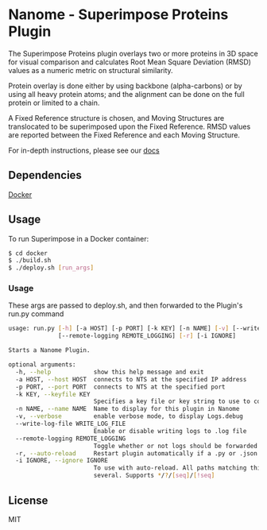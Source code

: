 # Nanome - Superimpose Proteins Plugin

The Superimpose Proteins plugin overlays two or more proteins in 3D space for visual comparison and calculates Root Mean Square Deviation (RMSD) values as a numeric metric on structural similarity.

Protein overlay is done either by using backbone (alpha-carbons) or by using all heavy protein atoms; and the alignment can be done on the full protein or limited to a chain.

A Fixed Reference structure is chosen, and Moving Structures are translocated to be superimposed upon the Fixed Reference. RMSD values are reported between the Fixed Reference and each Moving Structure.

For in-depth instructions, please see our [docs](https://docs.nanome.ai/plugins/superimpose.html)

## Dependencies

[Docker](https://docs.docker.com/get-docker/)


## Usage

To run Superimpose in a Docker container:

```sh
$ cd docker
$ ./build.sh
$ ./deploy.sh [run_args]
```

### Usage

These args are passed to deploy.sh, and then forwarded to the Plugin's run.py command

```sh
usage: run.py [-h] [-a HOST] [-p PORT] [-k KEY] [-n NAME] [-v] [--write-log-file WRITE_LOG_FILE]
              [--remote-logging REMOTE_LOGGING] [-r] [-i IGNORE]

Starts a Nanome Plugin.

optional arguments:
  -h, --help            show this help message and exit
  -a HOST, --host HOST  connects to NTS at the specified IP address
  -p PORT, --port PORT  connects to NTS at the specified port
  -k KEY, --keyfile KEY
                        Specifies a key file or key string to use to connect to NTS
  -n NAME, --name NAME  Name to display for this plugin in Nanome
  -v, --verbose         enable verbose mode, to display Logs.debug
  --write-log-file WRITE_LOG_FILE
                        Enable or disable writing logs to .log file
  --remote-logging REMOTE_LOGGING
                        Toggle whether or not logs should be forwarded to NTS.
  -r, --auto-reload     Restart plugin automatically if a .py or .json file in current directory changes
  -i IGNORE, --ignore IGNORE
                        To use with auto-reload. All paths matching this pattern will be ignored, use commas to specify
                        several. Supports */?/[seq]/[!seq]
```

## License

MIT
